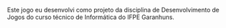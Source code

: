 Este jogo eu desenvolvi como projeto da disciplina de Desenvolvimento de Jogos do curso técnico de Informática do IFPE Garanhuns.
